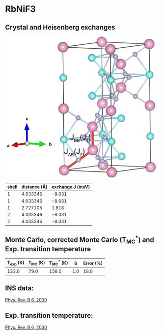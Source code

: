 # RbNiF3

## Crystal and Heisenberg exchanges

![RbNiF3 Structure](RbNiF3.jpg)


| shell    | distance (A&#778;) | exchange J (meV) |
|----------|--------------|------------------|
| 1        | 4.033346     | -8.031           |
| 1        | 4.033346     | -8.031           |
| 1        | 2.727105     | 1.818            |
| 2        | 4.033346     | -8.031           |
| 2        | 4.033346     | -8.031           |


## Monte Carlo, corrected Monte Carlo (T<sub>MC</sub><sup>*</sup>) and Exp. transition temperature

| T<sub>exp</sub> (K) | T<sub>MC</sub> (K) | T<sub>MC</sub><sup>*</sup> (K) | S   | Error (%) |
|----------------------|--------------------|--------------------------------|-----|-----------|
| 133.0                  | 79.0                 | 158.0                          | 1.0 | 18.8      |


## INS data:
[Phys. Rev. B 6, 2030](https://doi.org/10.1103/PhysRevB.6.2030)


## Exp. transition temperature:
[Phys. Rev. B 6, 2030](https://doi.org/10.1103/PhysRevB.6.2030)
